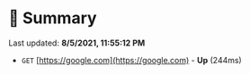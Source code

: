 # 📖 Summary
Last updated: **8/5/2021, 11:55:12 PM**

- `GET` [https://google.com](https://google.com) - **Up** (244ms)
